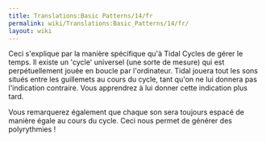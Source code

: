 ```yaml
---
title: Translations:Basic Patterns/14/fr
permalink: wiki/Translations:Basic_Patterns/14/fr/
layout: wiki
---
```


Ceci s'explique par la manière spécifique qu'à Tidal Cycles de gérer le
temps. Il existe un 'cycle' universel (une sorte de mesure) qui est
perpétuellement jouée en boucle par l'ordinateur. Tidal jouera tout les
sons situés entre les guillemets au cours du cycle, tant qu'on ne lui
donnera pas l'indication contraire. Vous apprendrez à lui donner cette
indication plus tard.

Vous remarquerez également que chaque son sera toujours espacé de
manière égale au cours du cycle. Ceci nous permet de générer des
polyrythmies !
